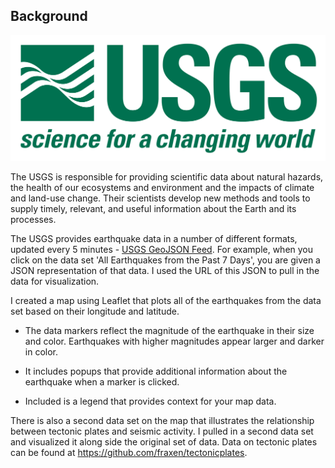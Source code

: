 ## Background

![1-Logo](Images/1-Logo.png)

The USGS is responsible for providing scientific data about natural hazards, the health of our ecosystems and environment and the impacts of climate and land-use change. Their scientists develop new methods and tools to supply timely, relevant, and useful information about the Earth and its processes.

The USGS provides earthquake data in a number of different formats, updated every 5 minutes - [USGS GeoJSON Feed](http://earthquake.usgs.gov/earthquakes/feed/v1.0/geojson.php). For example, when you click on the data set 'All Earthquakes from the Past 7 Days', you are given a JSON representation of that data. I used the URL of this JSON to pull in the data for visualization.


   I created a map using Leaflet that plots all of the earthquakes from the data set based on their longitude and latitude.

   * The data markers reflect the magnitude of the earthquake in their size and color. Earthquakes with higher magnitudes appear larger and darker in color.

   * It includes popups that provide additional information about the earthquake when a marker is clicked.

   * Included is a legend that provides context for your map data.


There is also a second data set on the map that illustrates the relationship between tectonic plates and seismic activity. I pulled in a second data set and visualized it along side the original set of data. Data on tectonic plates can be found at <https://github.com/fraxen/tectonicplates>.
